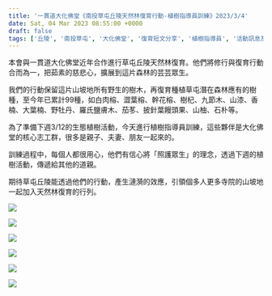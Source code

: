 ```yaml
---
title: '一貫道大化佛堂《南投草屯丘陵天然林復育行動-植樹指導員訓練》2023/3/4'
date: Sat, 04 Mar 2023 08:55:00 +0000
draft: false
tags: ['丘陵', '南投草屯', '大化佛堂', '復育短文分享', '植樹指導員', '活動訊息及短文']
---
```


本會與一貫道大化佛堂近年合作進行草屯丘陵天然林復育。他們將修行與復育行動合而為一，把茹素的慈悲心，擴展到這片森林的芸芸眾生。

我們的行動保留這片山坡地所有野生的樹木，再復育種植草屯潛在森林應有的樹種，至今年已累計99種，如白肉榕、澀葉榕、幹花榕、樹杞、九節木、山漆、香楠、大葉楠、野牡丹、羅氏鹽膚木、茄苳、披針葉饅頭果、山柚、石朴等。

為了準備下週3/12的生態植樹活動，今天進行植樹指導員訓練，這些夥伴是大化佛堂的核心志工群，很多是親子、夫妻、朋友一起來的。

訓練過程中，每個人都很用心，他們有信心將「照護眾生」的理念，透過下週的植樹活動，傳遞給其他的道親。

期待草屯丘陵能透過他們的行動，產生漣漪的效應，引領個多人更多寺院的山坡地一起加入天然林復育的行列。

![](https://www.reforestation.tw/wp-content/uploads/2023/06/20230304-南投草屯丘陵天然林復育行動-植樹指導員訓練2-1024x768.jpg)

![](https://www.reforestation.tw/wp-content/uploads/2023/06/20230304-南投草屯丘陵天然林復育行動-植樹指導員訓練3-1024x768.jpg)

![](https://www.reforestation.tw/wp-content/uploads/2023/06/20230304-南投草屯丘陵天然林復育行動-植樹指導員訓練4-1024x768.jpg)

![](https://www.reforestation.tw/wp-content/uploads/2023/06/20230304-南投草屯丘陵天然林復育行動-植樹指導員訓練5-1-1024x768.jpg)

![](https://www.reforestation.tw/wp-content/uploads/2023/06/20230304-南投草屯丘陵天然林復育行動-植樹指導員訓練7-1-1024x768.jpg)

![](https://www.reforestation.tw/wp-content/uploads/2023/06/20230304-南投草屯丘陵天然林復育行動-植樹指導員訓練6-1024x768.jpg)